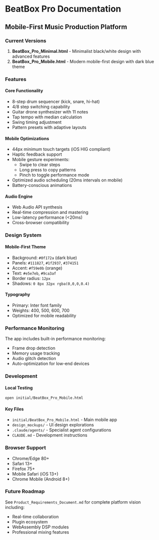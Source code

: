 # BeatBox Pro Documentation

## Mobile-First Music Production Platform

### Current Versions

1. **BeatBox_Pro_Minimal.html** - Minimalist black/white design with advanced features
2. **BeatBox_Pro_Mobile.html** - Modern mobile-first design with dark blue theme

### Features

#### Core Functionality
- 8-step drum sequencer (kick, snare, hi-hat)
- 4/8 step switching capability
- Guitar drone synthesizer with 11 notes
- Tap tempo with median calculation
- Swing timing adjustment
- Pattern presets with adaptive layouts

#### Mobile Optimizations
- 44px minimum touch targets (iOS HIG compliant)
- Haptic feedback support
- Mobile gesture experiments:
  - Swipe to clear steps
  - Long press to copy patterns
  - Pinch to toggle performance mode
- Optimized audio scheduling (20ms intervals on mobile)
- Battery-conscious animations

#### Audio Engine
- Web Audio API synthesis
- Real-time compression and mastering
- Low-latency performance (<20ms)
- Cross-browser compatibility

### Design System

#### Mobile-First Theme
- Background: `#0f172a` (dark blue)
- Panels: `#111827`, `#1f2937`, `#374151`
- Accent: `#f59e0b` (orange)
- Text: `#e5e7eb`, `#9ca3af`
- Border radius: `12px`
- Shadows: `0 8px 32px rgba(0,0,0,0.4)`

#### Typography
- Primary: Inter font family
- Weights: 400, 500, 600, 700
- Optimized for mobile readability

### Performance Monitoring

The app includes built-in performance monitoring:
- Frame drop detection
- Memory usage tracking
- Audio glitch detection
- Auto-optimization for low-end devices

### Development

#### Local Testing
```bash
open initial/BeatBox_Pro_Mobile.html
```

#### Key Files
- `initial/BeatBox_Pro_Mobile.html` - Main mobile app
- `design_mockups/` - UI design explorations
- `.claude/agents/` - Specialist agent configurations
- `CLAUDE.md` - Development instructions

### Browser Support

- Chrome/Edge 80+
- Safari 13+
- Firefox 75+
- Mobile Safari (iOS 13+)
- Chrome Mobile (Android 8+)

### Future Roadmap

See `Product_Requirements_Document.md` for complete platform vision including:
- Real-time collaboration
- Plugin ecosystem
- WebAssembly DSP modules
- Professional mixing features